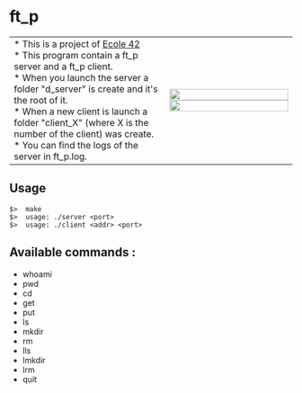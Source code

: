 # ft_p

<table border="0">
   <tr>
      <td border="0">
         * This is a project of <a href="https://42.fr" target="_blank" >Ecole 42</a><br />
         * This program contain a ft_p server and a ft_p client.<br />
         * When you launch the server a folder "d_server" is create and it's the root of it.<br />
         * When a new client is launch a folder "client_X" (where X is the number of the client) was create.<br />
         * You can find the logs of the server in ft_p.log.
      </td>
      <td width="45%" border="0">
         <img src="http://i.imgur.com/Y27XA3B.png?1" width="100%" /><br />
         <img src="http://i.imgur.com/QxdpRzu.png?1" width="100%" />
      </td>
   </tr>
</table>

## Usage
	$>  make
	$>  usage: ./server <port>
	$>  usage: ./client <addr> <port>

## Available commands :

   * whoami
   * pwd
   * cd
   * get
   * put
   * ls
   * mkdir
   * rm
   * lls
   * lmkdir
   * lrm
   * quit